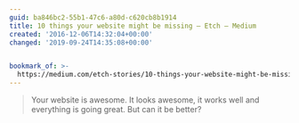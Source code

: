 ```yaml
---
guid: ba846bc2-55b1-47c6-a80d-c620cb8b1914
title: 10 things your website might be missing – Etch – Medium
created: '2016-12-06T14:32:04+00:00'
changed: '2019-09-24T14:35:08+00:00'


bookmark_of: >-
  https://medium.com/etch-stories/10-things-your-website-might-be-missing-25b4055b5f90#.ejforlix7
---
```



<blockquote>Your website is awesome. It looks awesome, it works well and everything is going great. But can it be better?</blockquote>
